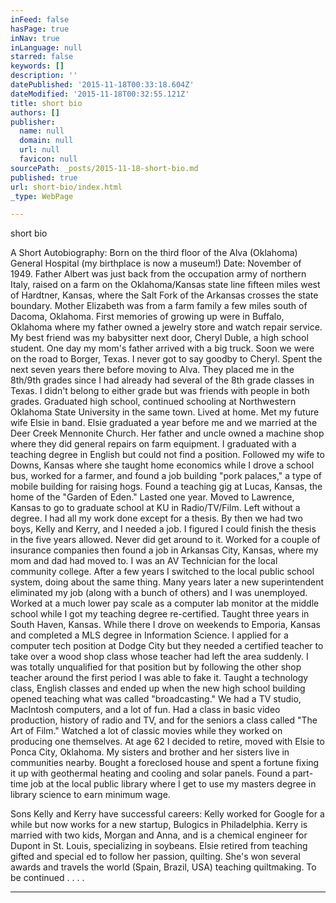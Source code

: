 ```yaml
---
inFeed: false
hasPage: true
inNav: true
inLanguage: null
starred: false
keywords: []
description: ''
datePublished: '2015-11-18T00:33:18.604Z'
dateModified: '2015-11-18T00:32:55.121Z'
title: short bio
authors: []
publisher:
  name: null
  domain: null
  url: null
  favicon: null
sourcePath: _posts/2015-11-18-short-bio.md
published: true
url: short-bio/index.html
_type: WebPage

---
```

short bio

A Short Autobiography:  Born on the third floor of the Alva (Oklahoma) General Hospital (my birthplace is now a museum!) Date: November of 1949\. Father Albert was just back from the occupation army of northern Italy, raised on a farm on the Oklahoma/Kansas state line fifteen miles west of Hardtner, Kansas, where the Salt Fork of the Arkansas crosses the state boundary. Mother Elizabeth was from a farm family a few miles south of Dacoma, Oklahoma.  First memories of growing up were in Buffalo, Oklahoma where my father owned a jewelry store and watch repair service. My best friend was my babysitter next door, Cheryl Duble, a high school student. One day my mom's father arrived with a big truck. Soon we were on the road to Borger, Texas. I never got to say goodby to Cheryl. Spent the next seven years there before moving to Alva. They placed me in the 8th/9th grades since I had already had several of the 8th grade classes in Texas. I didn't belong to either grade but was friends with people in both grades. Graduated high school, continued schooling at Northwestern Oklahoma State University in the same town. Lived at home. Met my future wife Elsie in band. Elsie graduated a year before me and we married at the Deer Creek Mennonite Church. Her father and uncle owned a machine shop where they did general repairs on farm equipment. I graduated with a teaching degree in English but could not find a position. Followed my wife to Downs, Kansas where she taught home economics while I drove a school bus, worked for a farmer, and found a job building "pork palaces," a type of mobile building for raising hogs. Found a teaching gig at Lucas, Kansas, the home of the "Garden of Eden." Lasted one year. Moved to Lawrence, Kansas to go to graduate school at KU in Radio/TV/Film. Left without a degree. I had all my work done except for a thesis. By then we had two boys, Kelly and Kerry, and I needed a job. I figured I could finish the thesis in the five years allowed. Never did get around to it. Worked for a couple of insurance companies then found a job in Arkansas City, Kansas, where my mom and dad had moved to. I was an AV Technician for the local community college. After a few years I switched to the local public school system, doing about the same thing. Many years later a new superintendent eliminated my job (along with a bunch of others) and I was unemployed. Worked at a much lower pay scale as a computer lab monitor at the middle school while I got my teaching degree re-certified. Taught three years in South Haven, Kansas. While there I drove on weekends to Emporia, Kansas and completed a MLS degree in Information Science. I applied for a computer tech position at Dodge City but they needed a certified teacher to take over a wood shop class whose teacher had left the area suddenly. I was totally unqualified for  that position but by following the other shop teacher around the first period I was able to fake it. Taught a technology class, English classes and ended up when the new high school building opened teaching what was called "broadcasting." We had a TV studio, MacIntosh computers, and a lot of fun. Had a class in basic video production, history of radio and TV, and for the seniors a class called "The Art of Film." Watched a lot of classic movies while they worked on producing one themselves. At age 62 I decided to retire, moved with Elsie to Ponca City, Oklahoma. My sisters and brother and her sisters live in communities nearby. Bought a foreclosed house and spent a fortune fixing it up with geothermal heating and cooling and solar panels. Found a part-time job at the local public library where I get to use my masters degree in library science to earn minimum wage. 

Sons Kelly and Kerry have successful careers: Kelly worked for Google for a while but now works for a new startup, Bulogics in Philadelphia. Kerry is married with two kids, Morgan and Anna, and is a chemical engineer for Dupont in St. Louis, specializing in soybeans. Elsie retired from teaching gifted and special ed to follow her passion, quilting. She's won several awards and travels the world (Spain, Brazil, USA) teaching quiltmaking. To be continued . . . .

****